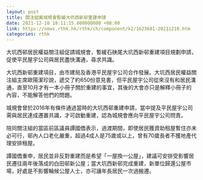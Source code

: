 ```yaml
---
layout: post
title: 關注組冀城規會暫緩大坑西新邨重建申請
date: 2021-12-10 18:11:15.000000000 +08:00
link: https://news.rthk.hk/rthk/ch/component/k2/1623681-20211210.htm
categories: rthk
---
```


大坑西邨居民權益關注組促請城規會，暫緩石硤尾大坑西新邨重建項目規劃申請，促使平民屋宇公司與居民盡快溝通，尋求共識。

大坑西新邨重建項目，由市建局及香港平民屋宇公司合作發展。大坑西居民權益關注組主席歐陽潔珍說，遞交了約650份意見書，但平民屋宇公司從來沒有和居民溝通，直至10月才有一本小冊子關於重建的事宜，其後的大會亦只是解釋小冊子的內容，不能解答他們的問題。

城規會曾於2016年有條件通過當時的大坑西邨重建申請，當中提及平民屋宇公司需與居民達成遷置共識，才可啟動重建，認為城規會應向平民屋宇公司問責。

陪同關注組的當區前區議員譚國僑表示，過渡期間，即使居民獲資助租屋暫住亦未必可行，邨內人口老化嚴重，超過4成人是75歲或以上，曾有70歲長者不獲地產代理安排租屋。

譚國僑重申，居民並非反對重建而是希望「一屋換一公屋」，建議可安排受影響居民遷往兩年後落成的白田邨新公屋；當大坑西新邨完成重建，新單位歸還公屋市場，好處是不影響輪候公屋人士，亦可讓年長居民一次過搬遷。
